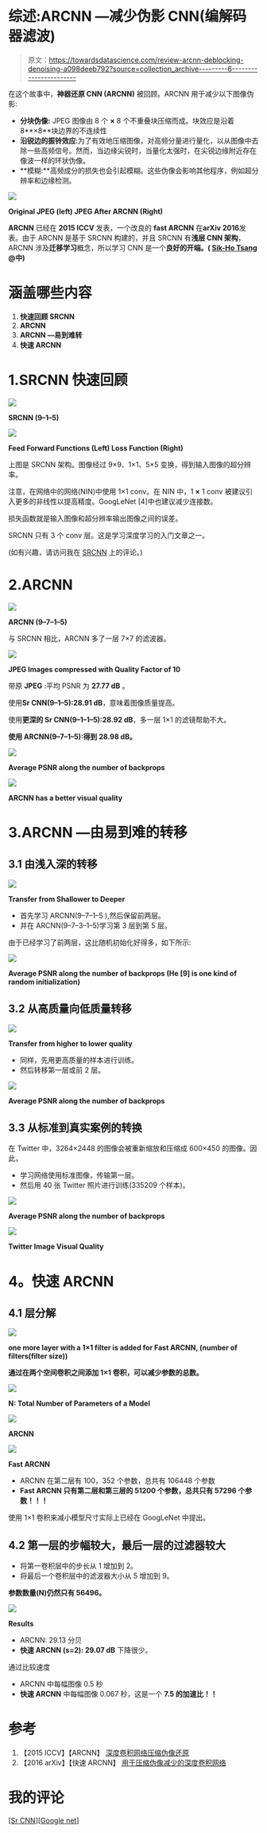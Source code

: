 # 综述:ARCNN —减少伪影 CNN(编解码器滤波)

> 原文：<https://towardsdatascience.com/review-arcnn-deblocking-denoising-a098deeb792?source=collection_archive---------6----------------------->

在这个故事中，**神器还原 CNN (ARCNN)** 被回顾。ARCNN 用于减少以下图像伪影:

*   **分块伪像:** JPEG 图像由 8 个 **×** 8 个不重叠块压缩而成。块效应是沿着 8**×8**块边界的不连续性
*   **沿锐边的振铃效应**:为了有效地压缩图像，对高频分量进行量化，以从图像中去除一些高频信号。然而，当边缘尖锐时，当量化太强时，在尖锐边缘附近存在像波一样的环状伪像。
*   **模糊:**高频成分的损失也会引起模糊。这些伪像会影响其他程序，例如超分辨率和边缘检测。

![](img/76194eb614786ac413d948f0b733a08c.png)

**Original JPEG (left) JPEG After ARCNN (Right)**

**ARCNN** 已经在 **2015 ICCV** 发表，一个改良的 **fast ARCNN** 在**arXiv 2016**发表。由于 ARCNN 是基于 SRCNN 构建的，并且 SRCNN 有**浅层 CNN 架构**，ARCNN 涉及**迁移学习**概念，所以学习 CNN 是一个**良好的开端。( [Sik-Ho Tsang](https://medium.com/u/aff72a0c1243?source=post_page-----a098deeb792--------------------------------) @中)**

# 涵盖哪些内容

1.  **快速回顾 SRCNN**
2.  **ARCNN**
3.  **ARCNN —易到难转**
4.  **快速 ARCNN**

# 1.SRCNN 快速回顾

![](img/6c8e8aa80a27931ab20117230eb54a50.png)

**SRCNN (9–1–5)**

![](img/a8819f13c86e0836f524f0011f326ebb.png)

**Feed Forward Functions (Left) Loss Function (Right)**

上图是 SRCNN 架构。图像经过 9×9、1×1、5×5 变换，得到输入图像的超分辨率。

注意，在网络中的网络(NIN)中使用 1×1 conv。在 NIN 中，1 **×** 1 conv 被建议引入更多的非线性以提高精度。GoogLeNet [4]中也建议减少连接数。

损失函数就是输入图像和超分辨率输出图像之间的误差。

SRCNN 只有 3 个 conv 层。这是学习深度学习的入门文章之一。

(如有兴趣，请访问我在 [SRCNN](https://medium.com/coinmonks/review-srcnn-super-resolution-3cb3a4f67a7c) 上的评论。)

# 2.ARCNN

![](img/194c78a7ba182e1a8e49d738cb91bc7d.png)

**ARCNN (9–7–1–5)**

与 SRCNN 相比，ARCNN 多了一层 7×7 的滤波器。

![](img/49fd53c98dea7f1d8c03210cfad6897c.png)

**JPEG Images compressed with Quality Factor of 10**

带原 **JPEG** :平均 PSNR 为 **27.77 dB** 。

使用**Sr CNN(9–1–5):28.91 dB**，意味着图像质量提高。

使用**更深的 Sr CNN(9–1–1–5):28.92 dB**，多一层 1×1 的滤镜帮助不大。

**使用 ARCNN(9–7–1–5):得到 28.98 dB。**

![](img/5568b51c7909f8dc2d185af1ad1a528b.png)

**Average PSNR along the number of backprops**

![](img/15c0733ee81059df46cb1aa27c06999b.png)

**ARCNN has a better visual quality**

# 3.ARCNN —由易到难的转移

## 3.1 由浅入深的转移

![](img/655b89c8dab5ac1284f67658598dd26f.png)

**Transfer from Shallower to Deeper**

*   首先学习 ARCNN(9–7–1–5 ),然后保留前两层。
*   并在 ARCNN(9–7–3–1–5)学习第 3 层到第 5 层。

由于已经学习了前两层，这比随机初始化好得多，如下所示:

![](img/20de432bd8070ef6248af4f5dc25fe3f.png)

**Average PSNR along the number of backprops (He [9] is one kind of random initialization)**

## 3.2 从高质量向低质量转移

![](img/87bbdda31621c2f02bd34be982e0eef2.png)

**Transfer from higher to lower quality**

*   同样，先用更高质量的样本进行训练。
*   然后转移第一层或前 2 层。

![](img/843d83b70e60ab3bfa28140e0b80c322.png)

**Average PSNR along the number of backprops**

## 3.3 从标准到真实案例的转换

在 Twitter 中，3264×2448 的图像会被重新缩放和压缩成 600×450 的图像。因此，

*   学习网络使用标准图像，传输第一层。
*   然后用 40 张 Twitter 照片进行训练(335209 个样本)。

![](img/da4deceea74a1e225bdaf0bb13982e80.png)

**Average PSNR along the number of backprops**

![](img/4eaf14f217eb793588087cfffe50a68c.png)

**Twitter Image Visual Quality**

# **4。快速 ARCNN**

## **4.1 层分解**

![](img/c66c493cb52170c377e52be7e7ded710.png)

**one more layer with a 1×1 filter is added for Fast ARCNN, (number of filters(filter size))**

**通过在两个空间卷积之间添加 1×1 卷积，可以减少参数的总数。**

![](img/635cd44f5aebd55c45ebee4c496cb1a1.png)

**N: Total Number of Parameters of a Model**

![](img/9f17944ff8bf993002529e64e9d9ca47.png)

**ARCNN**

![](img/cc61fc643300ded5d3f34cbb27033a70.png)

**Fast ARCNN**

*   ARCNN 在第二层有 100，352 个参数，总共有 106448 个参数
*   **Fast ARCNN 只有第二层和第三层的 51200 个参数，总共只有 57296 个参数！！！**

使用 1×1 卷积来减小模型尺寸实际上已经在 GoogLeNet 中提出。

## 4.2 第一层的步幅较大，最后一层的过滤器较大

*   将第一卷积层中的步长从 1 增加到 2。
*   将最后一个卷积层中的滤波器大小从 5 增加到 9。

**参数数量(N)仍然只有 56496。**

![](img/9c4c0d67ee20163045e4535e048c6ff7.png)

**Results**

*   ARCNN: 29.13 分贝
*   **快速 ARCNN (s=2): 29.07 dB** 下降很少。

通过比较速度

*   ARCNN 中每幅图像 0.5 秒
*   **快速 ARCNN** 中每幅图像 0.067 秒，这是一个 **7.5 的加速比！！**

# 参考

1.  【2015 ICCV】【ARCNN】
    [深度卷积网络压缩伪像还原](https://arxiv.org/abs/1504.06993)
2.  【2016 arXiv】【快速 ARCNN】
    [用于压缩伪像减少的深度卷积网络](https://arxiv.org/pdf/1608.02778)

# 我的评论

[[Sr CNN](https://medium.com/coinmonks/review-srcnn-super-resolution-3cb3a4f67a7c)][[Google net](https://medium.com/coinmonks/paper-review-of-googlenet-inception-v1-winner-of-ilsvlc-2014-image-classification-c2b3565a64e7)]